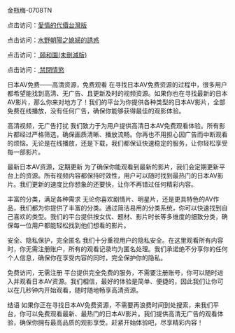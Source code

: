 金瓶梅-0708TN

点击访问：<a href="https://heiliaowzu4ur.pages.dev">愛情的代價台灣版</a>

点击访问：<a href="https://heiliaozj3tjd.pages.dev">水野朝陽之媳婦的誘惑</a>

点击访问：<a href="https://heiliaoxqkkct.pages.dev"> 頤和園(未刪減版)</a>

点击访问：<a href="https://heiliaoe8ajia.pages.dev"> 禁閉情慾</a>


日本AV免费——高清资源，免费观看
在寻找日本AV免费资源的过程中，很多用户都希望能找到高清、无广告、且更新及时的视频资源。如果你也在寻找最新的日本AV影片，那么你来对地方了！我们的平台为你提供各种类型的日本AV影片，全部免费在线播放，没有任何广告，确保你能够获得最佳的观影体验。

高清视频，无广告打扰
我们致力于为用户提供高清日本AV免费观看体验。所有影片都经过严格筛选，确保画质清晰、播放流畅。你再也不用担心因广告而中断观看的烦恼。无论是在线播放，还是下载，我们都保证快速稳定的服务，让你轻松享受每一部影片。

最新日本AV资源，定期更新
为了确保你能观看到最新的影片，我们会定期更新平台上的资源。所有视频内容都保持时效性，用户可以随时找到最热门的日本AV影片。我们更新的速度比你想象的还要快，让你不再错过任何精彩内容。

丰富的分类，满足各种需求
无论你喜欢剧情片、明星片，还是更具特色的AV作品，我们都为你提供了丰富的分类。通过简洁易用的分类系统，你可以快速找到自己喜欢的类型。我们的平台提供按女优、题材、影片时长等多维度的细致分类，确保每一位用户都能轻松找到他们想看的影片。

安全、隐私保护，完全匿名
我们十分重视用户的隐私安全。在这里观看所有内容时，你无需注册账户，所有的观看记录均为匿名处理。我们承诺绝不分享你的任何个人信息，确保你在享受内容的同时，完全保护你的隐私。

免费访问，无需注册
平台提供完全免费的服务，不需要注册账号，你可以随时进入并观看日本AV资源。我们相信，最好的体验是简单、便捷的，因此我们让你可以在几秒钟内开始观看，随时随地畅享高清资源。

结语
如果你正在寻找日本AV免费资源，不需要再浪费时间到处搜索，来我们平台，你可以免费观看最新、最热门的日本AV影片。我们提供高清无广告的观看体验，确保你拥有最高品质的观影享受。赶紧开始体验吧，尽享精彩内容！
<span style="display:none;">[Canonical link] ( ）</span>



